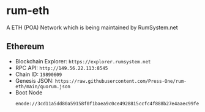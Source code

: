 # rum-eth

A ETH (POA) Network which is being maintained by RumSystem.net

## Ethereum

- Blockchain Explorer: `https://explorer.rumsystem.net`
- RPC API: `http://149.56.22.113:8545`
- Chain ID: `19890609`
- Genesis JSON: `https://raw.githubusercontent.com/Press-One/rum-eth/main/quorum.json`
- Boot Node
  ```
  enode://3cd11a5dd80a59158f0f1baea9c0ce4928815ccfc4f888b27e4aaec99fe9143892c2c485de4f77a21442506da00473955c619374f17a26fc1d2b96ad4ace6542@149.56.22.113:30303
  ```
